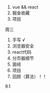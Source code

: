 1. vue && react
2. 掘金收藏
3. 项目

周三
1. 手写 √
2. 浏览器安全
3. react代码
4. 分页器细节
5. 面经
6. 项目
7. 回顾（算法）！！

9.1
    